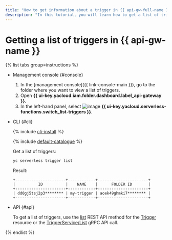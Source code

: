 ```yaml
---
title: "How to get information about a trigger in {{ api-gw-full-name }}"
description: "In this tutorial, you will learn how to get a list of triggers and trigger details in {{ api-gw-full-name }}."
---
```


# Getting a list of triggers in {{ api-gw-name }}

{% list tabs group=instructions %}

- Management console {#console}

   1. In the [management console]({{ link-console-main }}), go to the folder where you want to view a list of triggers.
   1. Open **{{ ui-key.yacloud.iam.folder.dashboard.label_api-gateway }}**.
   1. In the left-hand panel, select ![image](../../../_assets/console-icons/gear-play.svg) **{{ ui-key.yacloud.serverless-functions.switch_list-triggers }}**.

- CLI {#cli}

   {% include [cli-install](../../../_includes/cli-install.md) %}

   {% include [default-catalogue](../../../_includes/default-catalogue.md) %}

   Get a list of triggers:

   ```bash
   yc serverless trigger list
   ```

   Result:

   ```text
   +----------------------+------------+----------------------+
   |          ID          |    NAME    |      FOLDER ID       |
   +----------------------+------------+----------------------+
   | dd0gj5tsj2p3******** | my-trigger | aoek49ghmki7******** |
   +----------------------+------------+----------------------+
   ```

- API {#api}

   To get a list of triggers, use the [list](../../triggers/api-ref/Trigger/list.md) REST API method for the [Trigger](../../triggers/api-ref/Trigger/index.md) resource or the [TriggerService/List](../../triggers/api-ref/grpc/trigger_service.md#List) gRPC API call.

{% endlist %}
